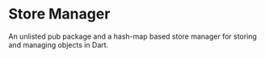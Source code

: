 # Store Manager

An unlisted pub package and a hash-map based store manager for storing and managing objects in Dart.